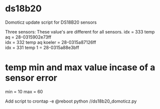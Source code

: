 # ds18b20
Domoticz update script for DS18B20 sensors

Three sensors:
These value's are different for all sensors.
idx = 333 temp aq = 28-0315902e73ff  
idx = 332 temp aq koeler = 28-0315a87126ff  
idx = 331 temp 1 = 28-0315a88e3bff

# temp min and max value incase of a sensor error
min = 10
max = 60

Add script to crontap -e
@reboot python /<path>/ds18b20_domoticz.py
